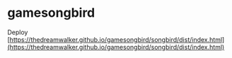 # gamesongbird
Deploy [https://thedreamwalker.github.io/gamesongbird/songbird/dist/index.html](https://thedreamwalker.github.io/gamesongbird/songbird/dist/index.html)

